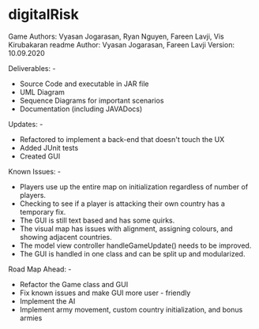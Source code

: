 # digitalRisk

Game Authors: Vyasan Jogarasan, Ryan Nguyen, Fareen Lavji, Vis Kirubakaran
readme Author: Vyasan Jogarasan, Fareen Lavji
Version: 10.09.2020

Deliverables: -
* Source Code and executable in JAR file
* UML Diagram
* Sequence Diagrams for important scenarios
* Documentation (including JAVADocs)

Updates: -
* Refactored to implement a back-end that doesn't touch the UX
* Added JUnit tests
* Created GUI

Known Issues: -
* Players use up the entire map on initialization regardless of number of players.
* Checking to see if a player is attacking their own country has a temporary fix.
* The GUI is still text based and has some quirks.
* The visual map has issues with alignment, assigning colours, and showing adjacent countries.
* The model view controller handleGameUpdate() needs to be improved.
* The GUI is handled in one class and can be split up and modularized.

Road Map Ahead: -
* Refactor the Game class and GUI
* Fix known issues and make GUI more user - friendly
* Implement the AI
* Implement army movement, custom country initialization, and bonus armies

